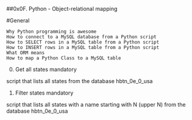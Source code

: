 ##0x0F. Python - Object-relational mapping


#General

    Why Python programming is awesome
    How to connect to a MySQL database from a Python script
    How to SELECT rows in a MySQL table from a Python script
    How to INSERT rows in a MySQL table from a Python script
    What ORM means
    How to map a Python Class to a MySQL table

 0. Get all states mandatory

 script that lists all states from the database hbtn_0e_0_usa

 1. Filter states mandatory

 script that lists all states with a name starting with N (upper N) from the database hbtn_0e_0_usa

